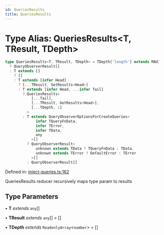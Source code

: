 ```yaml
---
id: QueriesResults
title: QueriesResults
---
```


<!-- DO NOT EDIT: this page is autogenerated from the type comments -->

# Type Alias: QueriesResults\<T, TResult, TDepth\>

```ts
type QueriesResults<T, TResult, TDepth> = TDepth['length'] extends MAXIMUM_DEPTH
  ? QueryObserverResult[]
  : T extends []
    ? []
    : T extends [infer Head]
      ? [...TResult, GetResults<Head>]
      : T extends [infer Head, ...infer Tail]
        ? QueriesResults<
            [...Tail],
            [...TResult, GetResults<Head>],
            [...TDepth, 1]
          >
        : T extends QueryObserverOptionsForCreateQueries<
              infer TQueryFnData,
              infer TError,
              infer TData,
              any
            >[]
          ? QueryObserverResult<
              unknown extends TData ? TQueryFnData : TData,
              unknown extends TError ? DefaultError : TError
            >[]
          : QueryObserverResult[]
```

Defined in: [inject-queries.ts:162](https://github.com/TanStack/query/blob/main/packages/angular-query-experimental/src/inject-queries.ts#L162)

QueriesResults reducer recursively maps type param to results

## Type Parameters

• **T** _extends_ `any`[]

• **TResult** _extends_ `any`[] = \[\]

• **TDepth** _extends_ `ReadonlyArray`\<`number`\> = \[\]
